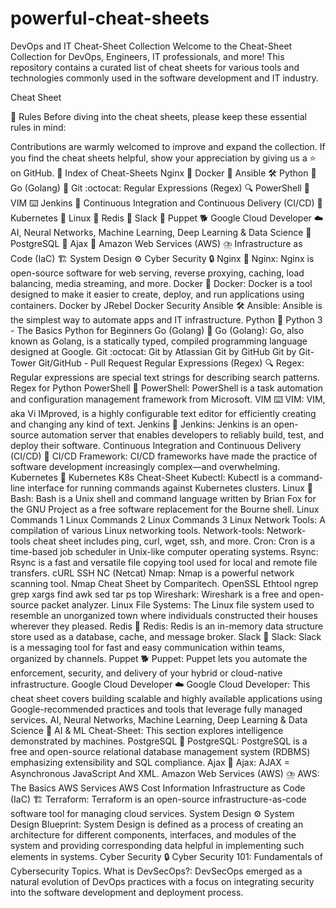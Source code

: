# powerful-cheat-sheets

DevOps and IT Cheat-Sheet Collection
Welcome to the Cheat-Sheet Collection for DevOps, Engineers, IT professionals, and more! This repository contains a curated list of cheat sheets for various tools and technologies commonly used in the software development and IT industry.

Cheat Sheet

📜 Rules
Before diving into the cheat sheets, please keep these essential rules in mind:

Contributions are warmly welcomed to improve and expand the collection.
If you find the cheat sheets helpful, show your appreciation by giving us a ⭐ on GitHub.
📌 Index of Cheat-Sheets
Nginx 🐳
Docker 🐳
Ansible 🛠️
Python 🐍
Go (Golang) 🐎
Git :octocat:
Regular Expressions (Regex) 🔍
PowerShell 🔌
VIM ⌨️
Jenkins 👷
Continuous Integration and Continuous Delivery (CI/CD) 🔁
Kubernetes 🚢
Linux 🐧
Redis 💾
Slack 💬
Puppet 🐕
Google Cloud Developer ☁️
AI, Neural Networks, Machine Learning, Deep Learning & Data Science 🤖
PostgreSQL 🐘
Ajax 🔄
Amazon Web Services (AWS) ⛈️
Infrastructure as Code (IaC) 🏗️
System Design ⚙️
Cyber Security 🔒
Nginx 🐳
Nginx: Nginx is open-source software for web serving, reverse proxying, caching, load balancing, media streaming, and more.
Docker 🐳
Docker: Docker is a tool designed to make it easier to create, deploy, and run applications using containers.
Docker by JRebel
Docker Security
Ansible 🛠️
Ansible: Ansible is the simplest way to automate apps and IT infrastructure.
Python 🐍
Python 3 - The Basics
Python for Beginners
Go (Golang) 🐎
Go (Golang): Go, also known as Golang, is a statically typed, compiled programming language designed at Google.
Git :octocat:
Git by Atlassian
Git by GitHub
Git by Git-Tower
Git/GitHub - Pull Request
Regular Expressions (Regex) 🔍
Regex: Regular expressions are special text strings for describing search patterns.
Regex for Python
PowerShell 🔌
PowerShell: PowerShell is a task automation and configuration management framework from Microsoft.
VIM ⌨️
VIM: VIM, aka Vi IMproved, is a highly configurable text editor for efficiently creating and changing any kind of text.
Jenkins 👷
Jenkins: Jenkins is an open-source automation server that enables developers to reliably build, test, and deploy their software.
Continuous Integration and Continuous Delivery (CI/CD) 🔁
CI/CD Framework: CI/CD frameworks have made the practice of software development increasingly complex—and overwhelming.
Kubernetes 🚢
Kubernetes K8s Cheat-Sheet
Kubectl: Kubectl is a command-line interface for running commands against Kubernetes clusters.
Linux 🐧
Bash: Bash is a Unix shell and command language written by Brian Fox for the GNU Project as a free software replacement for the Bourne shell.
Linux Commands 1
Linux Commands 2
Linux Commands 3
Linux Network Tools: A compilation of various Linux networking tools.
Network-tools: Network-tools cheat sheet includes ping, curl, wget, ssh, and more.
Cron: Cron is a time-based job scheduler in Unix-like computer operating systems.
Rsync: Rsync is a fast and versatile file copying tool used for local and remote file transfers.
cURL
SSH
NC (Netcat)
Nmap: Nmap is a powerful network scanning tool.
Nmap Cheat Sheet by Comparitech.
OpenSSL
Ethtool
ngrep
grep
xargs
find
awk
sed
tar
ps
top
Wireshark: Wireshark is a free and open-source packet analyzer.
Linux File Systems: The Linux file system used to resemble an unorganized town where individuals constructed their houses wherever they pleased.
Redis 💾
Redis: Redis is an in-memory data structure store used as a database, cache, and message broker.
Slack 💬
Slack: Slack is a messaging tool for fast and easy communication within teams, organized by channels.
Puppet 🐕
Puppet: Puppet lets you automate the enforcement, security, and delivery of your hybrid or cloud-native infrastructure.
Google Cloud Developer ☁️
Google Cloud Developer: This cheat sheet covers building scalable and highly available applications using Google-recommended practices and tools that leverage fully managed services.
AI, Neural Networks, Machine Learning, Deep Learning & Data Science 🤖
AI & ML Cheat-Sheet: This section explores intelligence demonstrated by machines.
PostgreSQL 🐘
PostgreSQL: PostgreSQL is a free and open-source relational database management system (RDBMS) emphasizing extensibility and SQL compliance.
Ajax 🔄
Ajax: AJAX = Asynchronous JavaScript And XML.
Amazon Web Services (AWS) ⛈️
AWS: The Basics
AWS Services
AWS Cost Information
Infrastructure as Code (IaC) 🏗️
Terraform: Terraform is an open-source infrastructure-as-code software tool for managing cloud services.
System Design ⚙️
System Design Blueprint: System Design is defined as a process of creating an architecture for different components, interfaces, and modules of the system and providing corresponding data helpful in implementing such elements in systems.
Cyber Security 🔒
Cyber Security 101: Fundamentals of Cybersecurity Topics.
What is DevSecOps?: DevSecOps emerged as a natural evolution of DevOps practices with a focus on integrating security into the software development and deployment process.
